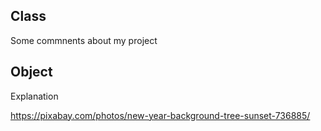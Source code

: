 ## Class

Some commnents about my project

## Object
Explanation

https://pixabay.com/photos/new-year-background-tree-sunset-736885/
